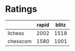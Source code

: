 # Ratings

|          | rapid | blitz |
|----------|-------|-------|
| lichess  | 2002 | 1518 |
| chesscom | 1580 | 1001 |
